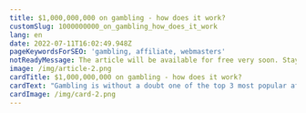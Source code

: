 ```yaml
---
title: $1,000,000,000 on gambling - how does it work?
customSlug: 1000000000_on_gambling_how_does_it_work
lang: en
date: 2022-07-11T16:02:49.948Z
pageKeywordsForSEO: 'gambling, affiliate, webmasters'
notReadyMessage: The article will be available for free very soon. Stay tuned for announcements :)
image: /img/article-2.png
cardTitle: $1,000,000,000 on gambling - how does it work?
cardText: "Gambling is without a doubt one of the top 3 most popular affiliate marketing verticals. Three-digit payouts for a lead, simple and understandable approaches to funnels, maximum simplification of work in the form of free applications and ready-made landing pages for webmasters"
cardImage: /img/card-2.png
---
```

